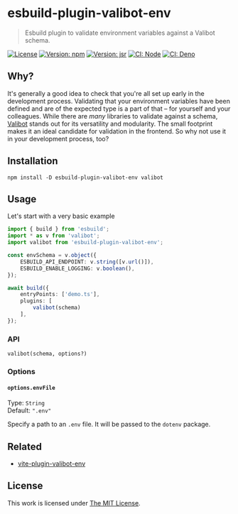 # esbuild-plugin-valibot-env

> Esbuild plugin to validate environment variables against a Valibot schema.

[![License](https://img.shields.io/github/license/idleberg/esbuild-plugin-valibot-env?color=blue&style=for-the-badge)](https://github.com/idleberg/esbuild-plugin-valibot-env/blob/main/LICENSE)
[![Version: npm](https://img.shields.io/npm/v/esbuild-plugin-valibot-env?style=for-the-badge)](https://www.npmjs.org/package/esbuild-plugin-valibot-env)
[![Version: jsr](https://img.shields.io/jsr/v/@idleberg/esbuild-plugin-valibot-env?style=for-the-badge)](https://jsr.io/@idleberg/esbuild-plugin-valibot-env)
[![CI: Node](https://img.shields.io/github/actions/workflow/status/idleberg/esbuild-plugin-valibot-env/node.yml?logo=nodedotjs&logoColor=white&style=for-the-badge)](https://github.com/idleberg/esbuild-plugin-valibot-env/actions)
[![CI: Deno](https://img.shields.io/github/actions/workflow/status/idleberg/esbuild-plugin-valibot-env/deno.yml?logo=deno&logoColor=white&style=for-the-badge)](https://github.com/idleberg/esbuild-plugin-valibot-env/actions)

## Why?

It's generally a good idea to check that you're all set up early in the development process. Validating that your environment variables have been defined and are of the expected type is a part of that – for yourself and your colleagues. While there are _many_ libraries to validate against a schema, [Valibot](https://valibot.dev/) stands out for its versatility and modularity. The small footprint makes it an ideal candidate for validation in the frontend. So why not use it in your development process, too?

## Installation

`npm install -D esbuild-plugin-valibot-env valibot`

## Usage

Let's start with a very basic example

```ts
import { build } from 'esbuild';
import * as v from 'valibot';
import valibot from 'esbuild-plugin-valibot-env';

const envSchema = v.object({
	ESBUILD_API_ENDPOINT: v.string([v.url()]),
	ESBUILD_ENABLE_LOGGING: v.boolean(),
});

await build({
	entryPoints: ['demo.ts'],
	plugins: [
		valibot(schema)
	],
});
```

### API

`valibot(schema, options?)`

### Options

#### `options.envFile`

Type: `String`  
Default: `".env"`  

Specify a path to an `.env` file. It will be passed to the `dotenv` package.

## Related

- [vite-plugin-valibot-env](https://www.npmjs.org/package/vite-plugin-valibot-env)

## License

This work is licensed under [The MIT License](LICENSE).
